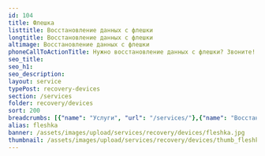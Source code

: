 ```yaml
---
id: 104
title: Флешка
listtitle: Восстановление данных с флешки
longtitle: Восстановление данных с флешки
altimage: Восстановление данных с флешки
phoneCallToActionTitle: Нужно восстановление данных с флешки? Звоните!
seo_title: 
seo_h1: 
seo_description: 
layout: service
typePost: recovery-devices
section: /services
folder: recovery/devices
sort: 200
breadcrumbs: [{"name": "Услуги", "url": "/services/"},{"name": "Восстановление данных", "url": "/services/recovery/"},{"name": "Устройства", "url":  "/services/recovery/devices/"}]
alias: fleshka
banner: /assets/images/upload/services/recovery/devices/fleshka.jpg
thumbnail: /assets/images/upload/services/recovery/devices/thumb_fleshka.jpg
---
```

